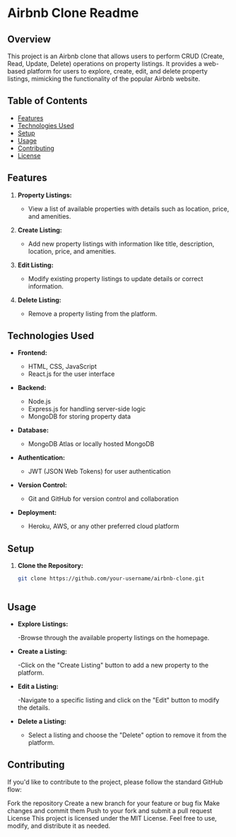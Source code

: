 # Airbnb Clone Readme

## Overview

This project is an Airbnb clone that allows users to perform CRUD (Create, Read, Update, Delete) operations on property listings. It provides a web-based platform for users to explore, create, edit, and delete property listings, mimicking the functionality of the popular Airbnb website.

## Table of Contents

- [Features](#features)
- [Technologies Used](#technologies-used)
- [Setup](#setup)
- [Usage](#usage)
- [Contributing](#contributing)
- [License](#license)

## Features

1. **Property Listings:**
   - View a list of available properties with details such as location, price, and amenities.

2. **Create Listing:**
   - Add new property listings with information like title, description, location, price, and amenities.

3. **Edit Listing:**
   - Modify existing property listings to update details or correct information.

4. **Delete Listing:**
   - Remove a property listing from the platform.

## Technologies Used

- **Frontend:**
  - HTML, CSS, JavaScript
  - React.js for the user interface

- **Backend:**
  - Node.js
  - Express.js for handling server-side logic
  - MongoDB for storing property data

- **Database:**
  - MongoDB Atlas or locally hosted MongoDB

- **Authentication:**
  - JWT (JSON Web Tokens) for user authentication

- **Version Control:**
  - Git and GitHub for version control and collaboration

- **Deployment:**
  - Heroku, AWS, or any other preferred cloud platform

## Setup

1. **Clone the Repository:**
   ```bash
   git clone https://github.com/your-username/airbnb-clone.git



## Usage
- **Explore Listings:**

   -Browse through the available property listings on the homepage.
- **Create a Listing:**

    -Click on the "Create Listing" button to add a new property to the platform.
- **Edit a Listing:**

  -Navigate to a specific listing and click on the "Edit" button to modify the details.
- **Delete a Listing:**

    - Select a listing and choose the "Delete" option to remove it from the platform.
## Contributing
If you'd like to contribute to the project, please follow the standard GitHub flow:

Fork the repository
Create a new branch for your feature or bug fix
Make changes and commit them
Push to your fork and submit a pull request
License
This project is licensed under the MIT License. Feel free to use, modify, and distribute it as needed.


